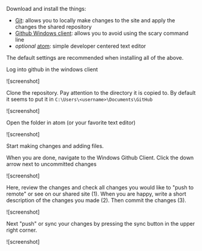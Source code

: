 Download and install the things:

- [Git](https://www.git-scm.com/download/win): allows you to locally make changes to the site and apply the changes the shared repository
- [Github Windows client](https://windows.github.com/): allows you to avoid using the scary command line
- *optional* [atom](https://atom.io/): simple developer centered text editor

The default settings are recommended when installing all of the above.

Log into github in the windows client

![screenshot]

Clone the repository.  Pay attention to the directory it is copied to.  By default it seems to put it in `C:\Users\<username>\Documents\GitHub`

![screenshot]

Open the folder in atom (or your favorite text editor)

![screenshot]

Start making changes and adding files.

When you are done, navigate to the Windows Github Client.  Click the down arrow next to uncommitted changes

![screenshot]

Here, review the changes and check all changes you would like to "push to remote" or see on our shared site (1).  When you are happy, write a short description of the changes you made (2).  Then commit the changes (3).

![screenshot]

Next "push" or sync your changes by pressing the sync button in the upper right corner.

![screenshot]

